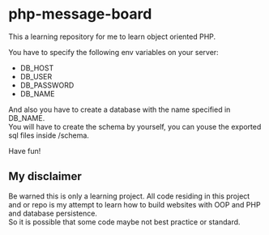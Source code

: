 # php-message-board
This a learning repository for me to learn object oriented PHP.

You have to specify the following env variables on your server:

- DB_HOST
- DB_USER
- DB_PASSWORD
- DB_NAME

And also you have to create a database with the name specified in DB_NAME.  
You will have to create the schema by yourself, you can youse the exported sql files inside /schema.  
  
Have fun!

## My disclaimer
Be warned this is only a learning project. All code residing in this project and or repo is my attempt to learn 
how to build websites with OOP and PHP and database persistence.  
So it is possible that some code maybe not best practice or standard. 

